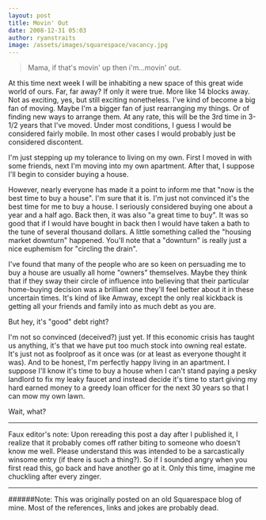 ```yaml
---
layout: post
title: Movin' Out
date: 2008-12-31 05:03
author: ryanstraits
image: /assets/images/squarespace/vacancy.jpg
---
```


> Mama, if that's movin' up then i'm...movin' out.

At this time next week I will be inhabiting a new space of this great wide world of ours. Far, far away? If only it were true. More like 14 blocks away. Not as exciting, yes, but still exciting nonetheless.
I've kind of become a big fan of moving. Maybe I'm a bigger fan of just rearranging my things. Or of finding new ways to arrange them. At any rate, this will be the 3rd time in 3-1/2 years that I've moved. Under most conditions, I guess I would be considered fairly mobile. In most other cases I would probably just be considered discontent.

I'm just stepping up my tolerance to living on my own. First I moved in with some friends, next I'm moving into my own apartment. After that, I suppose I'll begin to consider buying a house.

However, nearly everyone has made it a point to inform me that "now is the best time to buy a house". I'm sure that it is. I'm just not convinced it's the best time for me to buy a house. I seriously considered buying one about a year and a half ago. Back then, it was also "a great time to buy". It was so good that if I would have bought in back then I would have taken a bath to the tune of several thousand dollars. A little something called the "housing market downturn" happened. You'll note that a "downturn" is really just a nice euphemism for "circling the drain".

I've found that many of the people who are so keen on persuading me to buy a house are usually all home "owners" themselves. Maybe they think that if they sway their circle of influence into believing that their particular home-buying decision was a brilliant one they'll feel better about it in these uncertain times. It's kind of like Amway, except the only real kickback is getting all your friends and family into as much debt as you are.

But hey, it's "good" debt right?

I'm not so convinced (deceived?) just yet. If this economic crisis has taught us anything, it's that we have put too much stock into owning real estate. It's just not as foolproof as it once was (or at least as everyone thought it was). And to be honest, I'm perfectly happy living in an apartment. I suppose I'll know it's time to buy a house when I can't stand paying a pesky landlord to fix my leaky faucet and instead decide it's time to start giving my hard earned money to a greedy loan officer for the next 30 years so that I can mow my own lawn.

Wait, what?

---
Faux editor's note: Upon rereading this post a day after I published it, I realize that it probably comes off rather biting to someone who doesn't know me well. Please understand this was intended to be a sarcastically winsome entry (if there is such a thing?). So if I sounded angry when you first read this, go back and have another go at it. Only this time, imagine me chuckling after every zinger.

---

######Note: This was originally posted on an old Squarespace blog of mine. Most of the references, links and jokes are probably dead.

